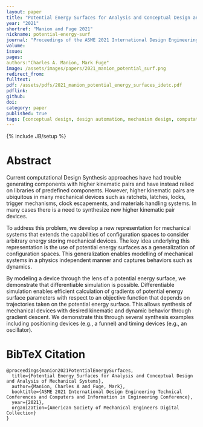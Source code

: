 ```yaml
---
layout: paper
title: "Potential Energy Surfaces for Analysis and Conceptual Design and Analysis of Mechanical Systems"
year: "2021"
shortref: "Manion and Fuge 2021"
nickname: potential-energy-surf
journal: "Proceedings of the ASME 2021 International Design Engineering Technical Conferences and Computers and Information in Engineering Conference (IDETC/CIE2021)"
volume:
issue:
pages:
authors:"Charles A. Manion, Mark Fuge"
image: /assets/images/papers/2021_manion_potential_surf.png
redirect_from:
fulltext:
pdf: /assets/pdfs/2021_manion_potential_energy_surfaces_idetc.pdf
pdflink:
github:
doi:
category: paper
published: true
tags: [conceptual design, design automation, mechanism design, computational design synthesis, differentiable simulation, potential energy surfaces]
---
```


{% include JB/setup %}

# Abstract
Current computational Design Synthesis approaches have had trouble generating components with higher kinematic pairs and have instead relied on libraries of predefined components. However, higher kinematic pairs are ubiquitous in many mechanical devices such as ratchets, latches, locks, trigger mechanisms, clock escapements, and materials handling systems. In many cases there is a need to synthesize new higher kinematic pair devices.

To address this problem, we develop a new representation for mechanical systems that extends the capabilities of configuration spaces to consider arbitrary energy storing mechanical devices. The key idea underlying this representation is the use of potential energy surfaces as a generalization of configuration spaces. This generalization enables modelling of mechanical systems in a physics independent manner and captures behaviors such as dynamics.

By modeling a device through the lens of a potential energy surface, we demonstrate that differentiable simulation is possible. Differentiable simulation enables efficient calculation of gradients of potential energy surface parameters with respect to an objective function that depends on trajectories taken on the potential energy surface. This allows synthesis of mechanical devices with desired kinematic and dynamic behavior through gradient descent. We demonstrate this through several synthesis examples including positioning devices (e.g., a funnel) and timing devices (e.g., an oscillator).

# BibTeX Citation

```
@proceedings{manion2021PotentialEnergySurfaces,
  title={Potential Energy Surfaces for Analysis and Conceptual Design and Analysis of Mechanical Systems},
  author={Manion, Charles A and Fuge, Mark},
  booktitle={ASME 2021 International Design Engineering Technical Conferences and Computers and Information in Engineering Conference},
  year={2021},
  organization={American Society of Mechanical Engineers Digital Collection}
}
```